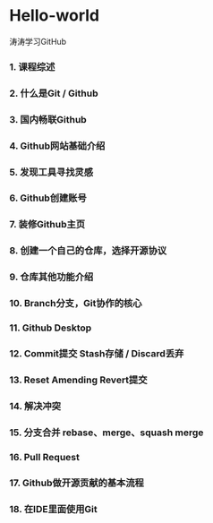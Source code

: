 # Hello-world
涛涛学习GitHub

### 1. 课程综述
### 2. 什么是Git / Github
### 3. 国内畅联Github
### 4. Github网站基础介绍
### 5. 发现工具寻找灵感
### 6. Github创建账号
### 7. 装修Github主页
### 8. 创建一个自己的仓库，选择开源协议
### 9. 仓库其他功能介绍
### 10. Branch分支，Git协作的核心
### 11. Github Desktop
### 12. Commit提交 Stash存储 / Discard丢弃
### 13. Reset Amending Revert提交
### 14. 解决冲突
### 15. 分支合并 rebase、merge、squash merge
### 16. Pull Request
### 17. Github做开源贡献的基本流程
### 18. 在IDE里面使用Git
